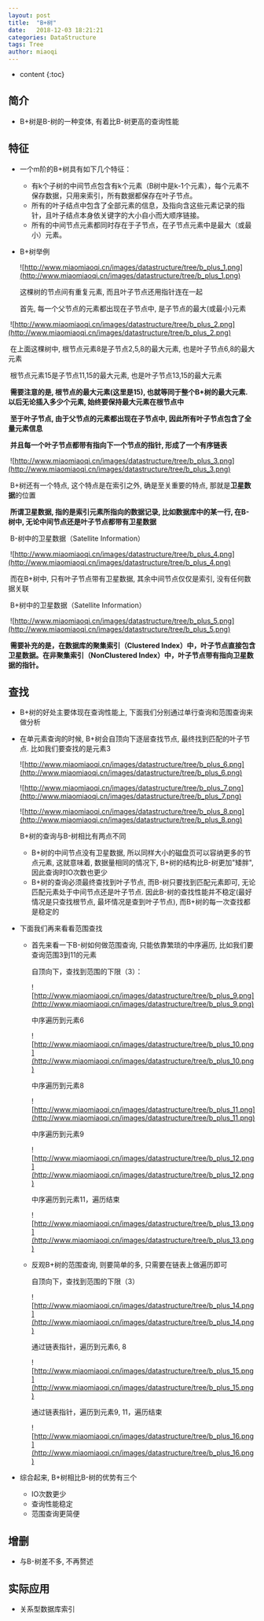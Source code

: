 ```yaml
---
layout: post
title:  "B+树"
date:   2018-12-03 18:21:21
categories: DataStructure
tags: Tree
author: miaoqi
---
```


* content
{:toc} 

## 简介

* B+树是B-树的一种变体, 有着比B-树更高的查询性能

## 特征

* 一个m阶的B+树具有如下几个特征：

    * 有k个子树的中间节点包含有k个元素（B树中是k-1个元素），每个元素不保存数据，只用来索引，所有数据都保存在叶子节点。
    * 所有的叶子结点中包含了全部元素的信息，及指向含这些元素记录的指针，且叶子结点本身依关键字的大小自小而大顺序链接。
    * 所有的中间节点元素都同时存在于子节点，在子节点元素中是最大（或最小）元素。

* B+树举例

	![http://www.miaomiaoqi.cn/images/datastructure/tree/b_plus_1.png](http://www.miaomiaoqi.cn/images/datastructure/tree/b_plus_1.png)

	这棵树的节点间有重复元素, 而且叶子节点还用指针连在一起

	首先, 每一个父节点的元素都出现在子节点中, 是子节点的最大(或最小)元素

​	![http://www.miaomiaoqi.cn/images/datastructure/tree/b_plus_2.png](http://www.miaomiaoqi.cn/images/datastructure/tree/b_plus_2.png)

​	在上面这棵树中, 根节点元素8是子节点2,5,8的最大元素, 也是叶子节点6,8的最大元素

​	根节点元素15是子节点11,15的最大元素, 也是叶子节点13,15的最大元素

​	**需要注意的是, 根节点的最大元素(这里是15), 也就等同于整个B+树的最大元素. 以后无论插入多少个元素, 始终要保持最大元素在根节点中**

​	**至于叶子节点, 由于父节点的元素都出现在子节点中, 因此所有叶子节点包含了全量元素信息**

​	**并且每一个叶子节点都带有指向下一个节点的指针, 形成了一个有序链表**

​	![http://www.miaomiaoqi.cn/images/datastructure/tree/b_plus_3.png](http://www.miaomiaoqi.cn/images/datastructure/tree/b_plus_3.png)

​	B+树还有一个特点, 这个特点是在索引之外, 确是至关重要的特点, 那就是**卫星数据**的位置

​	**所谓卫星数据, 指的是索引元素所指向的数据记录, 比如数据库中的某一行, 在B-树中, 无论中间节点还是叶子节点都带有卫星数据**

​	B-树中的卫星数据（Satellite Information）

​	![http://www.miaomiaoqi.cn/images/datastructure/tree/b_plus_4.png](http://www.miaomiaoqi.cn/images/datastructure/tree/b_plus_4.png)

​	而在B+树中, 只有叶子节点带有卫星数据, 其余中间节点仅仅是索引, 没有任何数据关联

​	B+树中的卫星数据（Satellite Information）

​	![http://www.miaomiaoqi.cn/images/datastructure/tree/b_plus_5.png](http://www.miaomiaoqi.cn/images/datastructure/tree/b_plus_5.png)

​	**需要补充的是，在数据库的聚集索引（Clustered Index）中，叶子节点直接包含卫星数据。在非聚集索引（NonClustered Index）中，叶子节点带有指向卫星数据的指针。**

## 查找

* B+树的好处主要体现在查询性能上, 下面我们分别通过单行查询和范围查询来做分析

* 在单元素查询的时候, B+树会自顶向下逐层查找节点, 最终找到匹配的叶子节点. 比如我们要查找的是元素3

	![http://www.miaomiaoqi.cn/images/datastructure/tree/b_plus_6.png](http://www.miaomiaoqi.cn/images/datastructure/tree/b_plus_6.png)

	![http://www.miaomiaoqi.cn/images/datastructure/tree/b_plus_7.png](http://www.miaomiaoqi.cn/images/datastructure/tree/b_plus_7.png)

	![http://www.miaomiaoqi.cn/images/datastructure/tree/b_plus_8.png](http://www.miaomiaoqi.cn/images/datastructure/tree/b_plus_8.png)

	B+树的查询与B-树相比有两点不同

	* B+树的中间节点没有卫星数据, 所以同样大小的磁盘页可以容纳更多的节点元素, 这就意味着, 数据量相同的情况下, B+树的结构比B-树更加"矮胖", 因此查询时IO次数也更少
	* B+树的查询必须最终查找到叶子节点, 而B-树只要找到匹配元素即可, 无论匹配元素处于中间节点还是叶子节点. 因此B-树的查找性能并不稳定(最好情况是只查找根节点, 最坏情况是查到叶子节点), 而B+树的每一次查找都是稳定的

* 下面我们再来看看范围查找

	* 首先来看一下B-树如何做范围查询, 只能依靠繁琐的中序遍历, 比如我们要查询范围3到11的元素

		自顶向下，查找到范围的下限（3）：

		![http://www.miaomiaoqi.cn/images/datastructure/tree/b_plus_9.png](http://www.miaomiaoqi.cn/images/datastructure/tree/b_plus_9.png)

		中序遍历到元素6

		![http://www.miaomiaoqi.cn/images/datastructure/tree/b_plus_10.png](http://www.miaomiaoqi.cn/images/datastructure/tree/b_plus_10.png)

		中序遍历到元素8

		![http://www.miaomiaoqi.cn/images/datastructure/tree/b_plus_11.png](http://www.miaomiaoqi.cn/images/datastructure/tree/b_plus_11.png)

		中序遍历到元素9

		![http://www.miaomiaoqi.cn/images/datastructure/tree/b_plus_12.png](http://www.miaomiaoqi.cn/images/datastructure/tree/b_plus_12.png)

		中序遍历到元素11，遍历结束

		![http://www.miaomiaoqi.cn/images/datastructure/tree/b_plus_13.png](http://www.miaomiaoqi.cn/images/datastructure/tree/b_plus_13.png)

	* 反观B+树的范围查询, 则要简单的多, 只需要在链表上做遍历即可

		自顶向下，查找到范围的下限（3）

		![http://www.miaomiaoqi.cn/images/datastructure/tree/b_plus_14.png](http://www.miaomiaoqi.cn/images/datastructure/tree/b_plus_14.png)

		通过链表指针，遍历到元素6, 8

		![http://www.miaomiaoqi.cn/images/datastructure/tree/b_plus_15.png](http://www.miaomiaoqi.cn/images/datastructure/tree/b_plus_15.png)

		通过链表指针，遍历到元素9, 11，遍历结束

		![http://www.miaomiaoqi.cn/images/datastructure/tree/b_plus_16.png](http://www.miaomiaoqi.cn/images/datastructure/tree/b_plus_16.png)

* 综合起来, B+树相比B-树的优势有三个

	* IO次数更少
	* 查询性能稳定
	* 范围查询更简便

## 增删

* 与B-树差不多, 不再赘述



## 实际应用

* 关系型数据库索引




​    

